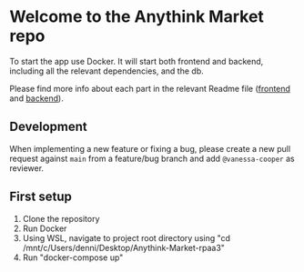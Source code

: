 # Welcome to the Anythink Market repo

To start the app use Docker. It will start both frontend and backend, including all the relevant dependencies, and the db.

Please find more info about each part in the relevant Readme file ([frontend](frontend/readme.md) and [backend](backend/README.md)).

## Development

When implementing a new feature or fixing a bug, please create a new pull request against `main` from a feature/bug branch and add `@vanessa-cooper` as reviewer.

## First setup

1. Clone the repository
2. Run Docker
3. Using WSL, navigate to project root directory using "cd /mnt/c/Users/denni/Desktop/Anythink-Market-rpaa3"
4. Run "docker-compose up"
